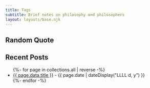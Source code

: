 ```yaml
---
title: Tags
subtitle: Brief notes on philosophy and philosophers
layout: layouts/base.njk
---
```

## Random Quote

## Recent Posts
<ul class="listing">
{%- for page in collections.all | reverse -%}
  <li>
    <a href="{{ page.url }}">{{ page.data.title }}</a> -
    <time datetime="{{ page.date }}">{{ page.date | dateDisplay("LLLL d, y") }}</time>
  </li>
{%- endfor -%}
</ul>